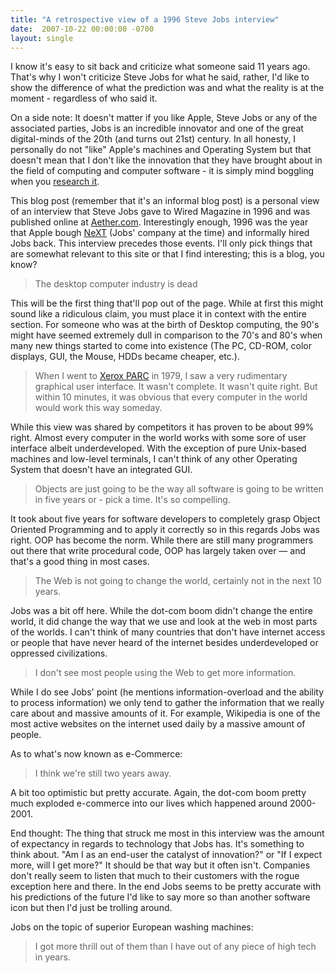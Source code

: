 ```yaml
---
title: "A retrospective view of a 1996 Steve Jobs interview"
date:  2007-10-22 00:00:00 -0700
layout: single
---
```


I know it's easy to sit back and criticize what someone said 11 years ago. That's why I won't criticize Steve Jobs for what he said, rather, I'd like to show the difference of what the prediction was and what the reality is at the moment - regardless of who said it.

On a side note: It doesn't matter if you like Apple, Steve Jobs or any of the associated parties, Jobs is an incredible innovator and one of the great digital-minds of the 20th (and turns out 21st) century. In all honesty, I personally do not "like" Apple's machines and Operating System but that doesn't mean that I don't like the innovation that they have brought about in the field of computing and computer software - it is simply mind boggling when you [research it](https://web.archive.org/web/20080117164440/http://www.pc-history.org/).

This blog post (remember that it's an informal blog post) is a personal view of an interview that Steve Jobs gave to Wired Magazine in 1996 and was published online at [Aether.com](https://web.archive.org/web/20080117164440/http://www.aether.com/archives/steve_jobs.html). Interestingly enough, 1996 was the year that Apple bough [NeXT](https://web.archive.org/web/20080117164440/http://en.wikipedia.org/wiki/NeXT) (Jobs' company at the time) and informally hired Jobs back. This interview precedes those events. I'll only pick things that are somewhat relevant to this site or that I find interesting; this is a blog, you know?

> The desktop computer industry is dead

This will be the first thing that'll pop out of the page. While at first this might sound like a ridiculous claim, you must place it in context with the entire section. For someone who was at the birth of Desktop computing, the 90's might have seemed extremely dull in comparison to the 70's and 80's when many new things started to come into existence (The PC, CD-ROM, color displays, GUI, the Mouse, HDDs became cheaper, etc.).

> When I went to [Xerox PARC](https://web.archive.org/web/20080117164440/http://en.wikipedia.org/wiki/Xerox_Parc) in 1979, I saw a very rudimentary graphical user interface. It wasn't complete. It wasn't quite right. But within 10 minutes, it was obvious that every computer in the world would work this way someday.

While this view was shared by competitors it has proven to be about 99% right. Almost every computer in the world works with some sore of user interface albeit underdeveloped. With the exception of pure Unix-based machines and low-level terminals, I can't think of any other Operating System that doesn't have an integrated GUI.

> Objects are just going to be the way all software is going to be written in five years or - pick a time. It's so compelling.

It took about five years for software developers to completely grasp Object Oriented Programming and to apply it correctly so in this regards Jobs was right. OOP has become the norm. While there are still many programmers out there that write procedural code, OOP has largely taken over — and that's a good thing in most cases.

> The Web is not going to change the world, certainly not in the next 10 years.

Jobs was a bit off here. While the dot-com boom didn't change the entire world, it did change the way that we use and look at the web in most parts of the worlds. I can't think of many countries that don't have internet access or people that have never heard of the internet besides underdeveloped or oppressed civilizations.

> I don't see most people using the Web to get more information.

While I do see Jobs' point (he mentions information-overload and the ability to process information) we only tend to gather the information that we really care about and massive amounts of it. For example, Wikipedia is one of the most active websites on the internet used daily by a massive amount of people.

As to what's now known as e-Commerce:

> I think we're still two years away.

A bit too optimistic but pretty accurate. Again, the dot-com boom pretty much exploded e-commerce into our lives which happened around 2000-2001.

End thought: The thing that struck me most in this interview was the amount of expectancy in regards to technology that Jobs has. It's something to think about. "Am I as an end-user the catalyst of innovation?" or "If I expect more, will I get more?" It should be that way but it often isn't. Companies don't really seem to listen that much to their customers with the rogue exception here and there. In the end Jobs seems to be pretty accurate with his predictions of the future I'd like to say more so than another software icon but then I'd just be trolling around.

Jobs on the topic of superior European washing machines:

> I got more thrill out of them than I have out of any piece of high tech in years.
